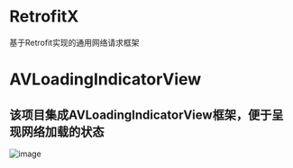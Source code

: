 # RetrofitX
基于Retrofit实现的通用网络请求框架
# AVLoadingIndicatorView
## 该项目集成AVLoadingIndicatorView框架，便于呈现网络加载的状态
![image](https://github.com/81813780/AVLoadingIndicatorView/blob/master/screenshots/avi.gif)
